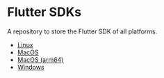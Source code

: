# Flutter SDKs

A repository to store the Flutter SDK of all platforms.

- [Linux](https://u.pcloud.link/publink/show?code=XZEA6jVZuvt82wtUuKfDWT06zG0IQjT8uHr7)
- [MacOS](https://u.pcloud.link/publink/show?code=XZOA6jVZ35eJUGWhgoSxuNlBu0rr2jPPxk6V)
- [MacOS (arm64)](https://u.pcloud.link/publink/show?code=XZvA6jVZgn3UNie1n1XJlMhge1VBGjajVm7y)
- [Windows](https://u.pcloud.link/publink/show?code=XZiA6jVZbCSixXeo4chg991LhCSpafmye3HX)
